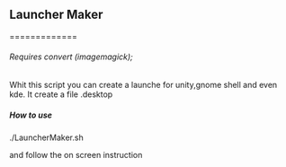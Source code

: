 ## Launcher Maker
=============
###### Requires convert (imagemagick); 

Whit this script you can create a launche for unity,gnome shell and even kde.
It create a file .desktop

##### How to use
./LauncherMaker.sh

and follow the on screen instruction